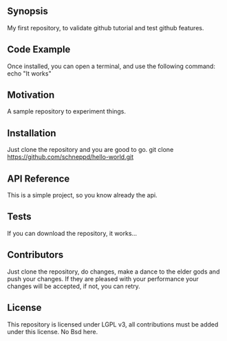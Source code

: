 ## Synopsis

My first repository, to validate github tutorial and test github features.

## Code Example

Once installed, you can open a terminal, and use the following command:
echo "It works"

## Motivation

A sample repository to experiment things.

## Installation

Just clone the repository and you are good to go.
git clone https://github.com/schneppd/hello-world.git

## API Reference

This is a simple project, so you know already the api.

## Tests

If you can download the repository, it works...

## Contributors

Just clone the repository, do changes, make a dance to the elder gods and push your changes. If they are pleased with your performance your changes will be accepted, if not, you can retry.

## License

This repository is licensed under LGPL v3, all contributions must be added under this license. No Bsd here.
